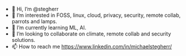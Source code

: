 - 👋 Hi, I’m @stegherr
- 👀 I’m interested in FOSS, linux, cloud, privacy, security, remote collab, parrots and lamps.
- 🌱 I’m currently learning ML, AI.
- 💞️ I’m looking to collaborate on climate, remote collab and security solutions.
- 📫 How to reach me https://www.linkedin.com/in/michaelstegherr/

<!---
stegherr/stegherr is a ✨ special ✨ repository because its `README.md` (this file) appears on your GitHub profile.
You can click the Preview link to take a look at your changes.
--->
